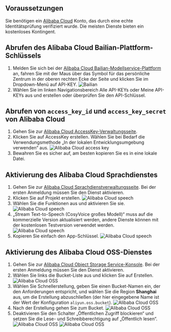 ## Voraussetzungen
Sie benötigen ein [Alibaba Cloud](https://www.aliyun.com) Konto, das durch eine echte Identitätsprüfung verifiziert wurde. Die meisten Dienste bieten ein kostenloses Kontingent.

## Abrufen des Alibaba Cloud Bailian-Plattform-Schlüssels
1. Melden Sie sich bei der [Alibaba Cloud Bailian-Modellservice-Plattform](https://bailian.console.aliyun.com/) an, fahren Sie mit der Maus über das Symbol für das persönliche Zentrum in der oberen rechten Ecke der Seite und klicken Sie im Dropdown-Menü auf API-KEY.
![Bailian](/docs/images/bailian_1.png)
2. Wählen Sie im linken Navigationsbereich Alle API-KEYs oder Meine API-KEYs aus und erstellen oder überprüfen Sie den API-Schlüssel.

## Abrufen von `access_key_id` und `access_key_secret` von Alibaba Cloud
1. Gehen Sie zur [Alibaba Cloud AccessKey-Verwaltungsseite](https://ram.console.aliyun.com/profile/access-keys).
2. Klicken Sie auf AccessKey erstellen. Wählen Sie bei Bedarf die Verwendungsmethode „In der lokalen Entwicklungsumgebung verwenden“ aus.
![Alibaba Cloud access key](/docs/images/aliyun_accesskey_1.png)
3. Bewahren Sie es sicher auf, am besten kopieren Sie es in eine lokale Datei.

## Aktivierung des Alibaba Cloud Sprachdienstes
1. Gehen Sie zur [Alibaba Cloud Sprachdienstverwaltungsseite](https://nls-portal.console.aliyun.com/applist). Bei der ersten Anmeldung müssen Sie den Dienst aktivieren.
2. Klicken Sie auf Projekt erstellen.
![Alibaba Cloud speech](/docs/images/aliyun_speech_1.png)
3. Wählen Sie die Funktionen aus und aktivieren Sie sie.
![Alibaba Cloud speech](/docs/images/aliyun_speech_2.png)
4. „Stream Text-to-Speech (CosyVoice großes Modell)“ muss auf die kommerzielle Version aktualisiert werden, andere Dienste können mit der kostenlosen Testversion verwendet werden.
![Alibaba Cloud speech](/docs/images/aliyun_speech_3.png)
5. Kopieren Sie einfach den App-Schlüssel.
![Alibaba Cloud speech](/docs/images/aliyun_speech_4.png)

## Aktivierung des Alibaba Cloud OSS-Dienstes
1. Gehen Sie zur [Alibaba Cloud Object Storage Service-Konsole](https://oss.console.aliyun.com/overview). Bei der ersten Anmeldung müssen Sie den Dienst aktivieren.
2. Wählen Sie links die Bucket-Liste aus und klicken Sie auf Erstellen.
![Alibaba Cloud OSS](/docs/images/aliyun_oss_1.png)
3. Wählen Sie Schnellerstellung, geben Sie einen Bucket-Namen ein, der den Anforderungen entspricht, und wählen Sie die Region **Shanghai** aus, um die Erstellung abzuschließen (der hier eingegebene Name ist der Wert der Konfiguration `aliyun.oss.bucket`).
![Alibaba Cloud OSS](/docs/images/aliyun_oss_2.png)
4. Nach der Erstellung gehen Sie zum Bucket.
![Alibaba Cloud OSS](/docs/images/aliyun_oss_3.png)
5. Deaktivieren Sie den Schalter „Öffentlichen Zugriff blockieren“ und setzen Sie die Lese- und Schreibberechtigung auf „Öffentlich lesen“.
![Alibaba Cloud OSS](/docs/images/aliyun_oss_4.png)
![Alibaba Cloud OSS](/docs/images/aliyun_oss_5.png)